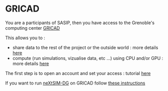 # GRICAD

You are a participants of SASIP, then you have access to the Grenoble's computing center [GRICAD](https://gricad-doc.univ-grenoble-alpes.fr/en/)

This allows you to :
  - share data to the rest of the project or the outside world : more details [here](https://github.com/sasip-climate/catalog-shared-data-SASIP/blob/main/README.md)
  - compute (run simulations, vizualise data, etc ...) using CPU and/or GPU : more details [here](compute_GRICAD.md)

The first step is to open an account and set your access : tutorial [here](https://github.com/sasip-climate/catalog-shared-data-SASIP/blob/main/gricad.md)

If you want to run [neXtSIM-DG](https://nextsim-dg.readthedocs.io/en/latest/?badge=latest) on GRICAD follow [these instructions](nextsimdg_GRICAD.md)
